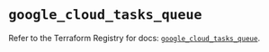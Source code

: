 # `google_cloud_tasks_queue`

Refer to the Terraform Registry for docs: [`google_cloud_tasks_queue`](https://registry.terraform.io/providers/hashicorp/google/5.26.0/docs/resources/cloud_tasks_queue).
